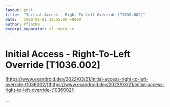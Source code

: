 ```yaml
---
layout: post
title:  "Initial Access - Right-To-Left Override [T1036.002]"
date:   1990-01-01 19:55:00 +0000
author: PfiatDe
excerpt_separator: <!--more-->
---
```


# Initial Access - Right-To-Left Override [T1036.002]
[https://www.exandroid.dev/2022/03/21/initial-access-right-to-left-override-t1036002/](https://www.exandroid.dev/2022/03/21/initial-access-right-to-left-override-t1036002/)

...
<!--more-->
